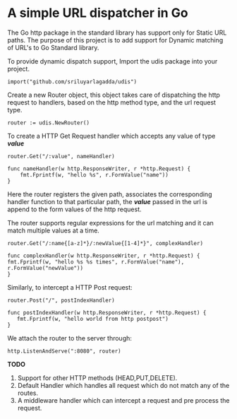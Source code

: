 A simple URL dispatcher in Go
================================

The Go http package in the standard library has support only for Static URL paths. The purpose of this project is to add support for Dynamic matching of URL's to Go Standard library.


To provide dynamic dispatch support, Import the udis package into your project.


    import("github.com/sriluyarlagadda/udis")



Create a new Router object, this object takes care of dispatching the http request to handlers, based on the http method type, and the url request type.

    router := udis.NewRouter()
    

To create a HTTP Get Request handler which accepts any value of type ***value***

    router.Get("/:value", nameHandler)
    
    func nameHandler(w http.ResponseWriter, r *http.Request) {
	    fmt.Fprintf(w, "hello %s", r.FormValue("name"))
    }
    
Here the router registers the given path, associates the corresponding handler function to that particular path, the ***value*** passed in the url is append to the form values of the http request.

The router supports regular expressions for the url matching and it can match multiple values at a time.

    router.Get("/:name{[a-z]*}/:newValue{[1-4]*}", complexHandler)
    
    func complexHandler(w http.ResponseWriter, r *http.Request) {
	fmt.Fprintf(w, "hello %s %s times", r.FormValue("name"), r.FormValue("newValue"))
    }
    
Similarly, to intercept a HTTP Post request:

    router.Post("/", postIndexHandler)
    	
    func postIndexHandler(w http.ResponseWriter, r *http.Request) {
       fmt.Fprintf(w, "hello world from http postpost")
    }

We attach the router to the server through:

    http.ListenAndServe(":8080", router)

**TODO**

1. Support for other HTTP methods (HEAD,PUT,DELETE).
2. Default Handler which handles all request which do not match any of the routes.
3. A middleware handler which can intercept a request and pre process the request.
